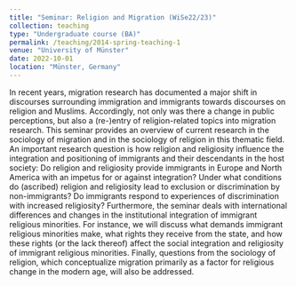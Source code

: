 ```yaml
---
title: "Seminar: Religion and Migration (WiSe22/23)"
collection: teaching
type: "Undergraduate course (BA)"
permalink: /teaching/2014-spring-teaching-1
venue: "University of Münster"
date: 2022-10-01
location: "Münster, Germany"
---
```


In recent years, migration research has documented a major shift in discourses surrounding immigration and immigrants towards discourses on religion and Muslims. Accordingly, not only was there a change in public perceptions, but also a (re-)entry of religion-related topics into migration research. This seminar provides an overview of current research in the sociology of migration and in the sociology of religion in this thematic field. An important research question is how religion and religiosity influence the integration and positioning of immigrants and their descendants in the host society: Do religion and religiosity provide immigrants in Europe and North America with an impetus for or against integration? Under what conditions do (ascribed) religion and religiosity lead to exclusion or discrimination by non-immigrants? Do immigrants respond to experiences of discrimination with increased religiosity? Furthermore, the seminar deals with international differences and changes in the institutional integration of immigrant religious minorities. For instance, we will discuss what demands immigrant religious minorities make, what rights they receive from the state, and how these rights (or the lack thereof) affect the social integration and religiosity of immigrant religious minorities. Finally, questions from the sociology of religion, which conceptualize migration primarily as a factor for religious change in the modern age, will also be addressed.

